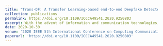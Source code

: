 ```yaml
---
title: "Trans-DF: A Transfer Learning-based end-to-end Deepfake Detector"
collection: publications
permalink: https://doi.org/10.1109/ICCCA49541.2020.9250803
excerpt: With the advent of information and communication technologies, there have been breakthrough developments in the field of Artificial Intelligence (AI). Moreover, increasing computation power and decreasing processing times, new applications are being developed at great speeds. One such application is Deepfakes, ...<a href='https://doi.org/10.1109/ICCCA49541.2020.9250803' class="readme">read more.</a>
date: 2020-10-30
venue: '2020 IEEE 5th International Conference on Computing Communication and Automation (ICCCA)'
paperurl: 'https://doi.org/10.1109/ICCCA49541.2020.9250803'
---
```


